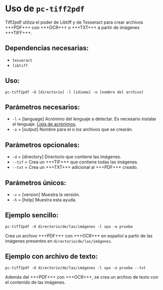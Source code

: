 # Uso de `pc-tiff2pdf`

Tiff2pdf utiliza el poder de Libtiff y de Tesseract para crear archivos +++PDF+++ con +++OCR+++ o +++TXT+++ a partir de imágenes +++TIFF+++.

## Dependencias necesarias:

* `tesseract`
* `libtiff`

## Uso:

```
pc-tiff2pdf -d [directorio] -l [idioma] -o [nombre del archivo]
```

## Parámetros necesarios:

* `-l` = [language] Acrónimo del lenguaje a detectar. Es necesario instalar el lenguaje. [Lista de acrónimos](https://github.com/tesseract-ocr/tesseract/blob/master/doc/tesseract.1.asc#languages).
* `-o` = [output] Nombre para el o los archivos que se crearán.

## Parámetros opcionales:

* `-d` = [directory] Directorio que contiene las imágenes.
* `--tif` = Crea un +++TIF+++ que contiene todas las imágenes.
* `--txt` = Crea un +++TXT+++ adicional al +++PDF+++ creado.

## Parámetros únicos:

* `-v` = [version] Muestra la versión.
* `-h` = [help] Muestra esta ayuda.

## Ejemplo sencillo:

```
pc-tiff2pdf -d directorio/de/las/imágenes -l spa -o prueba
```

Crea un archivo +++PDF+++ con +++OCR+++ en español a partir de las imágenes presentes en `directorio/de/las/imágenes`.

## Ejemplo con archivo de texto:

```
pc-tiff2pdf -d directorio/de/las/imágenes -l spa -o prueba --txt
```

Además del +++PDF+++ con +++OCR+++, se crea un archivo de texto con el contenido de las imágenes.

